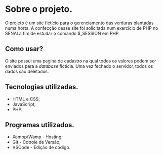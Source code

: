 # Sobre o projeto.
O projeto é um site fictício para o gerenciamento das verduras plantadas numa horta. A confecção desse site foi solicitada num exercício de PHP no SENAI a fim de estudar o comando $_SESSION em PHP.

## Como usar?
O site possui uma pagina de cadastro na qual todos os valores podem ser enviados para a *database* fictícia. Uma vez fechado o servidor, todos os dados são deletados.

## Tecnologias utilizadas.
- HTML e CSS;
- JavaScript;
- PHP.

## Programas utilizados.
- Xampp/Wamp - Hosting;
- Git - Cotrole de Versão;
- VSCode - Edição de código.
